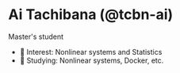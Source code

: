 # Ai Tachibana (@tcbn-ai)
Master's student
- 🔭 Interest: Nonlinear systems and Statistics
- 🌱 Studying: Nonlinear systems, Docker, etc.

<!--
**tcbn-ai/tcbn-ai** is a ✨ _special_ ✨ repository because its `README.md` (this file) appears on your GitHub profile.

Here are some ideas to get you started:

- 🔭 I’m currently working on ...
- 🌱 I’m currently learning ...
- 👯 I’m looking to collaborate on ...
- 🤔 I’m looking for help with ...
- 💬 Ask me about ...
- 📫 How to reach me: ...
- 😄 Pronouns: ...
- ⚡ Fun fact: ...
-->

